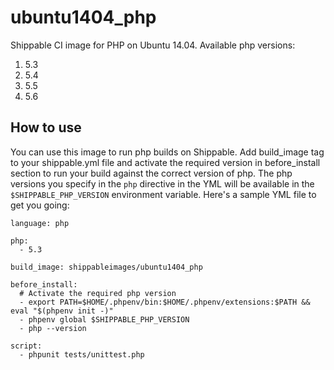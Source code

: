 ubuntu1404_php
==============


Shippable CI image for PHP on Ubuntu 14.04. Available php versions:

1. 5.3
2. 5.4
3. 5.5
4. 5.6

## How to use
You can use this image to run php builds on Shippable. Add build_image tag to your shippable.yml file and activate the required version in before_install section to run your build against the correct version of php. The php versions you specify in the `php`
directive in the YML will be available in the `$SHIPPABLE_PHP_VERSION` environment
variable. Here's a sample YML file to get you going:

````
language: php

php:
  - 5.3
 
build_image: shippableimages/ubuntu1404_php

before_install:
  # Activate the required php version
  - export PATH=$HOME/.phpenv/bin:$HOME/.phpenv/extensions:$PATH && eval "$(phpenv init -)"
  - phpenv global $SHIPPABLE_PHP_VERSION
  - php --version

script:
  - phpunit tests/unittest.php

````
